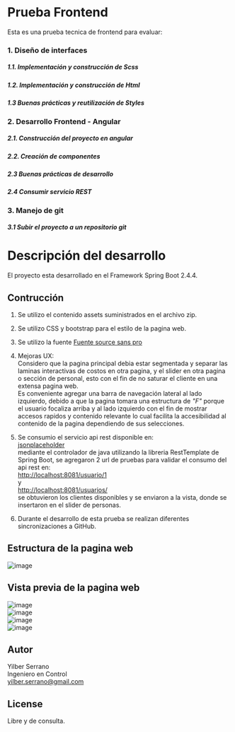 # Prueba Frontend

Esta es una prueba tecnica de frontend para evaluar:

### 1. Diseño de interfaces
##### 1.1. Implementación y construcción de Scss
##### 1.2. Implementación y construcción de Html
##### 1.3 Buenas prácticas y reutilización de Styles
	
### 2. Desarrollo Frontend - Angular
##### 2.1. Construcción del proyecto en angular
##### 2.2. Creación de componentes
##### 2.3 Buenas prácticas de desarrollo
##### 2.4 Consumir servicio REST

### 3. Manejo de git
##### 3.1 Subir el proyecto a un repositorio git

# Descripción del desarrollo

El proyecto esta desarrollado en el Framework Spring Boot 2.4.4.

## Contrucción
1. Se utilizo el contenido assets suministrados en el archivo zip.
2. Se utilizo CSS y bootstrap para el estilo de la pagina web.
3. Se utilizo la fuente
[Fuente source sans pro](https://fonts.google.com/specimen/Source+Sans+Pro)
4. Mejoras UX:  
Considero que la pagina principal debia estar segmentada y separar las laminas interactivas de costos en otra pagina, y el slider en otra pagina o sección de personal, esto con el fin de no saturar el cliente en una extensa pagina web.  
Es conveniente agregar una barra de navegación lateral al lado izquierdo, debido a que la pagina tomara una estructura de *"F"* 
porque el usuario focaliza arriba y al lado izquierdo con el fin de mostrar accesos rapidos y contenido relevante lo cual facilita
la accesibilidad al contenido de la pagina dependiendo de sus selecciones.
5. Se consumio el servicio api rest disponible en:  
[jsonplaceholder](http://jsonplaceholder.typicode.com/)  
mediante el controlador de java utilizando la libreria RestTemplate de Spring Boot, se agregaron 2 url de pruebas para validar el consumo del api rest en:  
[http://localhost:8081/usuario/1](http://localhost:8081/usuario/1)  
y  
[http://localhost:8081/usuarios/](http://localhost:8081/usuarios/)  
se obtuvieron los clientes disponibles y se enviaron a la vista, donde se insertaron en el slider de personas.

6. Durante el desarrollo de esta prueba se realizan diferentes sincronizaciones a GitHub.


## Estructura de la pagina web

![image](https://drive.google.com/file/d/1KUqgtId0Ju41Ujo_4AIbfiHNeH8rLNOl/view?usp=sharing)

## Vista previa de la pagina web

![image](https://drive.google.com/drive/folders/131CmfjlZmas1beTo8EJcvMOfvIDP-vF_)  
![image](https://drive.google.com/drive/folders/131CmfjlZmas1beTo8EJcvMOfvIDP-vF_)  
![image](https://drive.google.com/drive/folders/131CmfjlZmas1beTo8EJcvMOfvIDP-vF_)  
![image](https://drive.google.com/drive/folders/131CmfjlZmas1beTo8EJcvMOfvIDP-vF_)  

## Autor
Yilber Serrano  
Ingeniero en Control  
yilber.serrano@gmail.com  

## License
Libre y de consulta.